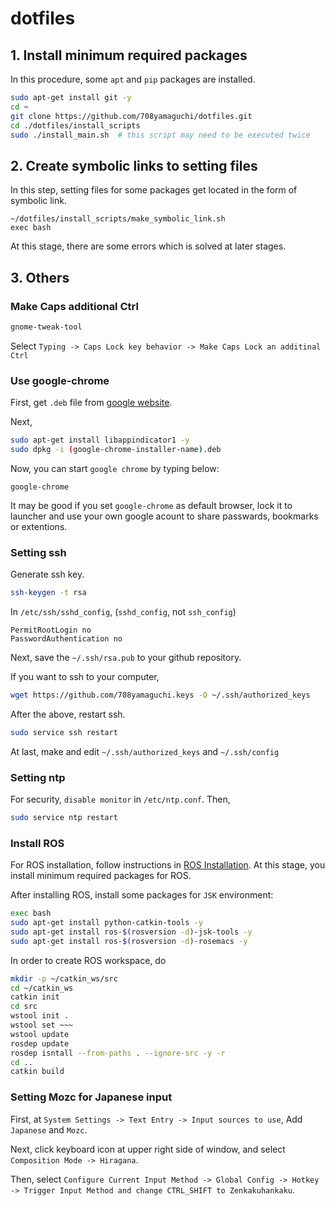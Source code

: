 # dotfiles

## 1. Install minimum required packages
In this procedure, some `apt` and `pip` packages are installed.
```bash
sudo apt-get install git -y
cd ~
git clone https://github.com/708yamaguchi/dotfiles.git
cd ./dotfiles/install_scripts
sudo ./install_main.sh  # this script may need to be executed twice
```

## 2. Create symbolic links to setting files
In this step, setting files for some packages get located in the form of symbolic link.
```
~/dotfiles/install_scripts/make_symbolic_link.sh
exec bash
```
At this stage, there are some errors which is solved at later stages.

## 3. Others
### Make Caps additional Ctrl
```bash
gnome-tweak-tool
```
Select `Typing -> Caps Lock key behavior -> Make Caps Lock an additinal Ctrl`


### Use google-chrome
First, get `.deb` file from [google website](https://www.google.co.jp/chrome/).

Next,
```bash
sudo apt-get install libappindicator1 -y
sudo dpkg -i (google-chrome-installer-name).deb
```
Now, you can start `google chrome` by typing below:
```
google-chrome
```
It may be good if you set `google-chrome` as default browser, lock it to launcher and use your own google acount to share passwards, bookmarks or extentions.


### Setting ssh
Generate ssh key.
```bash
ssh-keygen -t rsa
```
In `/etc/ssh/sshd_config`, (`sshd_config`, not `ssh_config`)
```
PermitRootLogin no
PasswordAuthentication no
```
Next, save the `~/.ssh/rsa.pub` to your github repository.

If you want to ssh to your computer,
```bash
wget https://github.com/708yamaguchi.keys -O ~/.ssh/authorized_keys
```

After the above, restart ssh.
```bash
sudo service ssh restart
```
At last, make and edit `~/.ssh/authorized_keys` and `~/.ssh/config`

### Setting ntp
For security, `disable monitor` in `/etc/ntp.conf`. Then,
```bash
sudo service ntp restart
```

### Install ROS
For ROS installation, follow instructions in [ROS Installation](http://wiki.ros.org/ROS/Installation). At this stage, you install minimum required packages for ROS.

After installing ROS, install some packages for `JSK` environment:
```bash
exec bash
sudo apt-get install python-catkin-tools -y
sudo apt-get install ros-$(rosversion -d)-jsk-tools -y
sudo apt-get install ros-$(rosversion -d)-rosemacs -y
```

In order to create ROS workspace, do
```bash
mkdir -p ~/catkin_ws/src
cd ~/catkin_ws
catkin init
cd src
wstool init .
wstool set ~~~
wstool update
rosdep update
rosdep isntall --from-paths . --ignore-src -y -r
cd ..
catkin build
```


### Setting Mozc for Japanese input
First, at `System Settings -> Text Entry -> Input sources to use`,
Add `Japanese` and `Mozc`.

Next, click keyboard icon at upper right side of window, and select `Composition Mode -> Hiragana`.

Then, select `Configure Current Input Method -> Global Config -> Hotkey -> Trigger Input Method and change CTRL_SHIFT to Zenkakuhankaku`.
